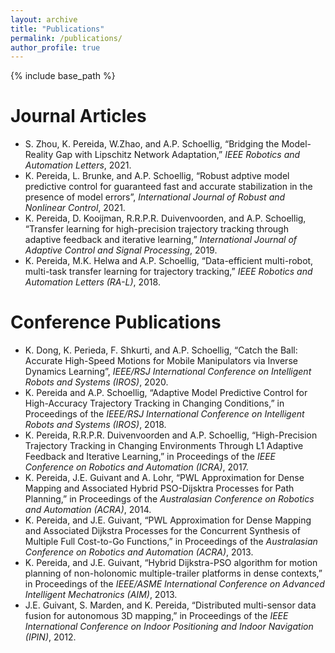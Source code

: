 ```yaml
---
layout: archive
title: "Publications"
permalink: /publications/
author_profile: true
---
```


{% include base_path %}

Journal Articles
======
* S. Zhou, K. Pereida, W.Zhao, and A.P. Schoellig, “Bridging the Model-Reality Gap with Lipschitz Network Adaptation,” *IEEE Robotics and Automation Letters*, 2021.
* K. Pereida, L. Brunke, and A.P. Schoellig, “Robust adptive model predictive control for guaranteed fast and accurate stabilization in the presence of model errors”, *International Journal of Robust and Nonlinear Control*, 2021.
* K. Pereida, D. Kooijman, R.R.P.R. Duivenvoorden, and A.P. Schoellig, “Transfer learning for high-precision trajectory tracking through adaptive feedback and iterative learning,” *International Journal of Adaptive Control and Signal Processing*, 2019.
* K. Pereida, M.K. Helwa and A.P. Schoellig, “Data-efficient multi-robot, multi-task transfer learning for trajectory tracking,” *IEEE Robotics and Automation Letters (RA-L)*, 2018.

Conference Publications
======
* K. Dong, K. Perieda, F. Shkurti, and A.P. Schoellig, “Catch the Ball: Accurate High-Speed Motions for Mobile Manipulators via Inverse Dynamics Learning”, *IEEE/RSJ International Conference on Intelligent Robots and Systems (IROS)*, 2020.
* K. Pereida and A.P. Schoellig, “Adaptive Model Predictive Control for High-Accuracy Trajectory Tracking in Changing Conditions,” in Proceedings of the *IEEE/RSJ International Conference on Intelligent Robots and Systems (IROS)*, 2018.
* K. Pereida, R.R.P.R. Duivenvoorden and A.P. Schoellig, “High-Precision Trajectory Tracking in Changing Environments Through L1 Adaptive Feedback and Iterative Learning,” in Proceedings of the *IEEE Conference on Robotics and Automation (ICRA)*, 2017.
* K. Pereida, J.E. Guivant and A. Lohr, “PWL Approximation for Dense Mapping and Associated Hybrid PSO-Dijsktra Processes for Path Planning,” in Proceedings of the *Australasian Conference on Robotics and Automation (ACRA)*, 2014.
* K. Pereida, and J.E. Guivant, “PWL Approximation for Dense Mapping and Associated Dijkstra Processes for the Concurrent Synthesis of Multiple Full Cost-to-Go Functions,” in Proceedings of the *Australasian Conference on Robotics and Automation (ACRA)*, 2013.
* K. Pereida, and J.E. Guivant, “Hybrid Dijkstra-PSO algorithm for motion planning of non-holonomic multiple-trailer platforms in dense contexts,” in Proceedings of the *IEEE/ASME International Conference on Advanced Intelligent Mechatronics (AIM)*, 2013.
* J.E. Guivant, S. Marden, and K. Pereida, “Distributed multi-sensor data fusion for autonomous 3D mapping,” in Proceedings of the *IEEE International Conference on Indoor Positioning and Indoor Navigation (IPIN)*, 2012.
